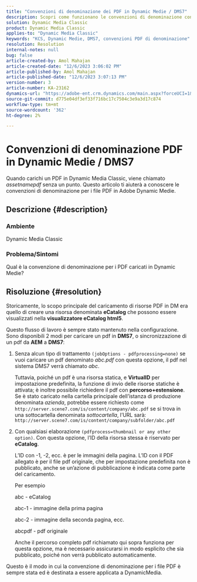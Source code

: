 ```yaml
---
title: "Convenzioni di denominazione dei PDF in Dynamic Medie / DMS7"
description: Scopri come funzionano le convenzioni di denominazione con i file PDF in Adobe Dynamic Media Classic.
solution: Dynamic Media Classic
product: Dynamic Media Classic
applies-to: "Dynamic Media Classic"
keywords: "KCS, Dynamic Medie, DMS7, convenzioni PDF di denominazione"
resolution: Resolution
internal-notes: null
bug: false
article-created-by: Amol Mahajan
article-created-date: "12/6/2023 3:06:02 PM"
article-published-by: Amol Mahajan
article-published-date: "12/6/2023 3:07:13 PM"
version-number: 3
article-number: KA-23162
dynamics-url: "https://adobe-ent.crm.dynamics.com/main.aspx?forceUCI=1&pagetype=entityrecord&etn=knowledgearticle&id=588b67f2-4894-ee11-be37-6045bd006e5a"
source-git-commit: d775e04df3ef33f716bc17c7504c3e9a3d17c874
workflow-type: tm+mt
source-wordcount: '362'
ht-degree: 2%

---
```


# Convenzioni di denominazione PDF in Dynamic Medie / DMS7


Quando carichi un PDF in Dynamic Media Classic, viene chiamato *assetnamepdf* senza un punto. Questo articolo ti aiuterà a conoscere le convenzioni di denominazione per i file PDF in Adobe Dynamic Medie.

## Descrizione {#description}


### <b>Ambiente</b>

Dynamic Media Classic



### <b>Problema/Sintomi</b>

Qual è la convenzione di denominazione per i PDF caricati in Dynamic Medie?


## Risoluzione {#resolution}


Storicamente, lo scopo principale del caricamento di risorse PDF in DM era quello di creare una risorsa denominata <b>eCatalog</b> che possono essere visualizzati nella <b>visualizzatore eCatalog html5</b>.

Questo flusso di lavoro è sempre stato mantenuto nella configurazione. Sono disponibili 2 modi per caricare un pdf in <b>DMS7</b>, o sincronizzazione di un pdf da <b>AEM</b> a <b>DMS7</b>:

1. Senza alcun tipo di trattamento `(jobOptions - pdfprocessing=none)` se vuoi caricare un pdf denominato *abc.pdf* con questa opzione, il pdf nel sistema DMS7 verrà chiamato *abc*.


   Tuttavia, poiché un pdf è una risorsa statica, e <b>VirtualID</b> per impostazione predefinita, la funzione di invio delle risorse statiche è attivata; è inoltre possibile richiedere il pdf con <b>percorso+estensione</b>. Se è stato caricato nella cartella principale dell’istanza di produzione denominata *azienda*, potrebbe essere richiesto come `http://server.scene7.com/is/content/company/abc.pdf` se si trova in una sottocartella denominata *sottocartella*, l’URL sarà: `http://server.scene7.com/is/content/company/subfolder/abc.pdf`


2. Con qualsiasi elaborazione `(pdfprocess=thumbnail or any other option)`. Con questa opzione, l’ID della risorsa stessa è riservato per <b>eCatalog</b>.


   L’ID con -1, -2, ecc. è per le immagini della pagina. L’ID con il PDF allegato è per il file pdf originale, che per impostazione predefinita non è pubblicato, anche se un’azione di pubblicazione è indicata come parte del caricamento.

   Per esempio



   abc - eCatalog

   abc-1 - immagine della prima pagina

   abc-2 - immagine della seconda pagina, ecc.

   abcpdf - pdf originale

   Anche il percorso completo pdf richiamato qui sopra funziona per questa opzione, ma è necessario assicurarsi in modo esplicito che sia pubblicato, poiché non verrà pubblicato automaticamente.


Questo è il modo in cui la convenzione di denominazione per i file PDF è sempre stata ed è destinata a essere applicata a DynamicMedia.
